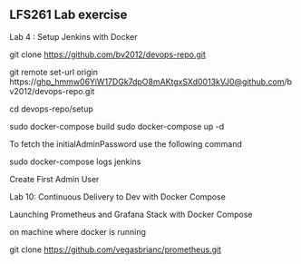 ## LFS261 Lab exercise

Lab 4 : Setup Jenkins with Docker

 git clone https://github.com/bv2012/devops-repo.git

 git remote set-url origin https://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@github.com/bv2012/devops-repo.git



cd devops-repo/setup

sudo docker-compose build 
sudo docker-compose up -d

To fetch the initialAdminPassword  use the following command


sudo docker-compose logs jenkins


Create First Admin User 



Lab 10: Continuous Delivery to Dev with Docker Compose

Launching Prometheus and Grafana Stack with Docker Compose

on machine where docker is running

git clone https://github.com/vegasbrianc/prometheus.git


